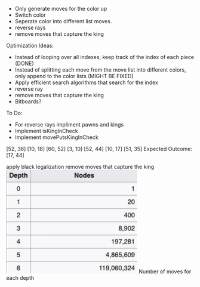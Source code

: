 - Only generate moves for the color up
- Switch color
- Seperate color into different list moves.
- reverse rays
- remove moves that capture the king

Optimization Ideas:
- Instead of looping over all indexes, keep track of the index of each piece (DONE)
- Instead of splitting each move from the move list into different colors, only append to the color lists (MIGHT BE FIXED)
- Apply efficient search algorithms that search for the index
- reverse ray 
- remove moves that capture the king
- Bitboards?

To Do:
- For reverse rays impliment pawns and kings
- Implement isKingInCheck
- Implement movePutsKingInCheck


[52, 36]
[10, 18]
[60, 52]
[3, 10]
[52, 44]
[10, 17]
[51, 35]
Expected Outcome: [17, 44]

apply black legalization
remove moves that capture the king
![alt text](image.png) Number of moves for each depth